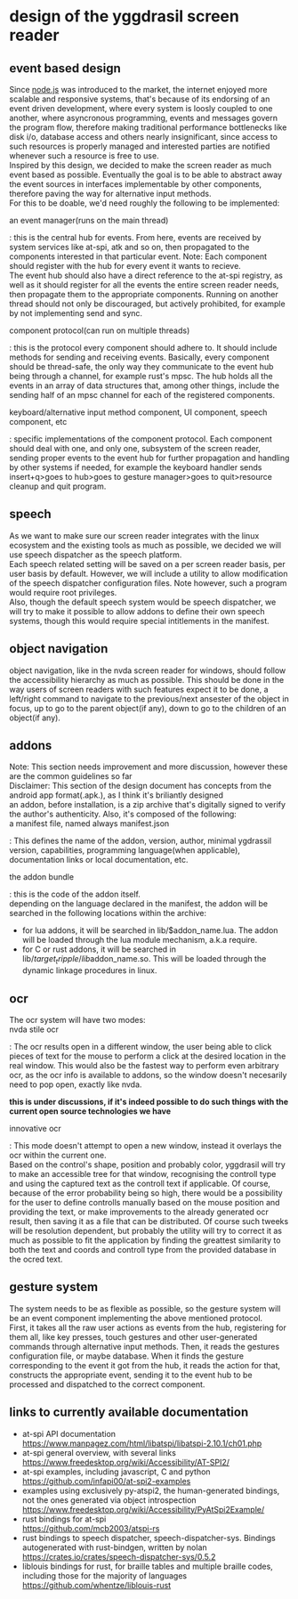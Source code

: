 # design of the yggdrasil screen reader

## event based design

Since [node.js](https://nodejs.org/en/) was introduced to the market, the internet enjoyed more scalable and responsive systems, that's because of its endorsing of an event driven development, where every system is loosly coupled to one another, where asyncronous programming, events and messages govern the program flow, therefore making traditional performance bottlenecks like disk i/o, database access and others nearly insignificant, since access to such resources is properly managed and interested parties are notified whenever such a resource is free to use.  
Inspired by this design, we decided to make the screen reader as much event based as possible. Eventually the goal is to be able to abstract away the event sources in interfaces implementable by other components, therefore paving the way for alternative input methods.  
For this to be doable, we'd need roughly the following to be implemented:

an event manager(runs on the main thread)

: this is the central hub for events. From here, events are received by system services like at-spi, atk and so on, then propagated to the components interested in that particular event. Note: Each component should register with the hub for every event it wants to recieve.  
The event hub should also have a direct reference to the at-spi registry, as well as it should register for all the events the entire screen reader needs, then propagate them to the appropriate components. Running on another thread should not only be discouraged, but actively prohibited, for example by not implementing send and sync.

component protocol(can run on multiple threads)

: this is the protocol every component should adhere to. It should include methods for sending and receiving events. Basically, every component should be thread-safe, the only way they communicate to the event hub being through a channel, for example rust's mpsc. The hub holds all the events in an array of data structures that, among other things, include the sending half of an mpsc channel for each of the registered components.

keyboard/alternative input method component, UI component, speech component, etc

: specific implementations of the component protocol. Each component should deal with one, and only one, subsystem of the screen reader, sending proper events to the event hub for further propagation and handling by other systems if needed, for example the keyboard handler sends insert+q>goes to hub>goes to gesture manager>goes to quit>resource cleanup and quit program.

## speech

As we want to make sure our screen reader integrates with the linux ecosystem and the existing tools as much as possible, we decided we will use speech dispatcher as the speech platform.  
Each speech related setting will be saved on a per screen reader basis, per user basis by default. However, we will include a utility to allow modification of the speech dispatcher configuration files. Note however, such a program would require root privileges.  
Also, though the default speech system would be speech dispatcher, we will try to make it possible to allow addons to define their own speech systems, though this would require special intitlements in the manifest.

## object navigation

object navigation, like in the nvda screen reader for windows, should follow the accessibility hierarchy as much as possible. This should be done in the way users of screen readers with such features expect it to be done, a left/right command to navigate to the previous/next ansester of the object in focus, up to go to the parent object(if any), down to go to the children of an object(if any).

## addons

Note: This section needs improvement and more discussion, however these are the common guidelines so far  
Disclaimer: This section of the design document has concepts from the android app format(.apk.), as I think it's briliantly designed  
an addon, before installation, is a zip archive that's digitally signed to verify the author's authenticity. Also, it's composed of the following:  
a manifest file, named always manifest.json

: This defines the name of the addon, version, author, minimal ygdrassil version, capabilities, programming language(when applicable), documentation links or local documentation, etc.

the addon bundle

: this is the code of the addon itself.  
depending on the language declared in the manifest, the addon will be searched in the following locations within the archive:  

* for lua addons, it will be searched in lib/$addon_name.lua. The addon will be loaded through the lua module mechanism, a.k.a require.  
* for C or rust addons, it will be searched in lib/$target_tripple/lib$addon_name.so. This will be loaded through the dynamic linkage procedures in linux.

## ocr

The ocr system will have two modes:  
nvda stile ocr

: The ocr results open in a different window, the user being able to click pieces of text for the mouse to perform a click at the desired location in the real window. This would also be the fastest way to perform even arbitrary ocr, as the ocr info is available to addons, so the window doesn't necesarily need to pop open, exactly like nvda.

**this is under discussions, if it's indeed possible to do such things with the current open source technologies we have**

innovative ocr

: This mode doesn't attempt to open a new window, instead it overlays the ocr within the current one.  
Based on the control's shape, position and probably color, yggdrasil will try to make an accessible tree for that window, recognising the controll type and using the captured text as the controll text if applicable. Of course, because of the error probability being so high, there would be a possibility for the user to define controlls manually based on the mouse position and providing the text, or make improvements to the already generated ocr result, then saving it as a file that can be distributed. Of course such tweeks will be resolution dependent, but probably the utility will try to correct it as much as possible to fit the application by finding the greattest similarity to both the text and coords and controll type from the provided database in the ocred text.

## gesture system

The system needs to be as flexible as possible, so the gesture system will be an event component implementing the above mentioned protocol.  
First, it takes all the raw user actions as events from the hub, registering for them all, like key presses, touch gestures and other user-generated commands through alternative input methods. Then, it reads the gestures configuration file, or maybe database. When it finds the gesture corresponding to the event it got from the hub, it reads the action for that, constructs the appropriate event, sending it to the event hub to be processed and dispatched to the correct component.

## links to currently available documentation

* at-spi API documentation  
<https://www.manpagez.com/html/libatspi/libatspi-2.10.1/ch01.php>
* at-spi general overview, with several links  
<https://www.freedesktop.org/wiki/Accessibility/AT-SPI2/>
* at-spi examples, including javascript, C and python  
<https://github.com/infapi00/at-spi2-examples>
* examples using exclusively py-atspi2, the human-generated bindings, not the ones generated via object introspection  
<https://www.freedesktop.org/wiki/Accessibility/PyAtSpi2Example/>
* rust bindings for at-spi  
<https://github.com/mcb2003/atspi-rs>
* rust bindings to speech dispatcher, speech-dispatcher-sys. Bindings autogenerated with rust-bindgen, written by nolan  
<https://crates.io/crates/speech-dispatcher-sys/0.5.2>
* liblouis bindings for rust, for braille tables and multiple braille codes, including those for the majority of languages  
<https://github.com/whentze/liblouis-rust>
